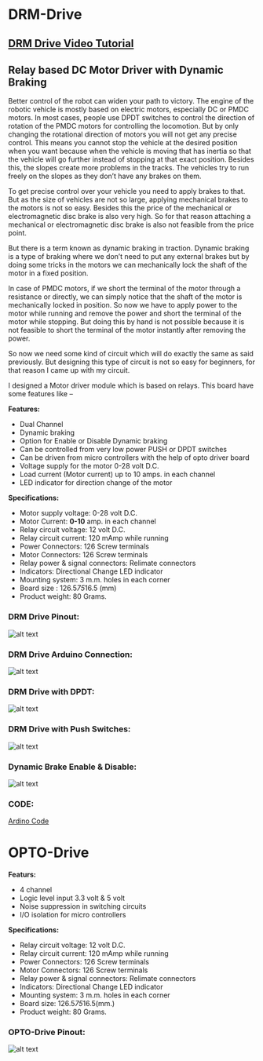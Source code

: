 # DRM-Drive
## [DRM Drive Video Tutorial](https://youtu.be/gNMWmeMvBs4)
## Relay based DC Motor Driver with Dynamic Braking

Better control of the robot can widen your path to victory. The engine of the robotic vehicle is mostly based on electric motors, especially DC or PMDC motors. In most cases, people use DPDT switches to control the direction of rotation of the PMDC motors for controlling the locomotion. But by only changing the rotational direction of motors you will not get any precise control. This means you cannot stop the vehicle at the desired position when you want because when the vehicle is moving that has inertia so that the vehicle will go further instead of stopping at that exact position. Besides this, the slopes create more problems in the tracks. The vehicles try to run freely on the slopes as they don’t have any brakes on them.


To get precise control over your vehicle you need to apply brakes to that. But as the size of vehicles are not so large, applying mechanical brakes to the motors is not so easy. Besides this the price of the mechanical or electromagnetic disc brake is also very high. So for that reason attaching a mechanical or electromagnetic disc brake is also not feasible from the price point.


But there is a term known as dynamic braking in traction. Dynamic braking is a type of braking where we don’t need to put any external brakes but by doing some tricks in the motors we can mechanically lock the shaft of the motor in a fixed position.


In case of PMDC motors, if we short the terminal of the motor through a resistance or directly, we can simply notice that the shaft of the motor is mechanically locked in position. So now we have to apply power to the motor while running and remove the power and short the terminal of the motor while stopping. But doing this by hand is not possible because it is not feasible to short the terminal of the motor instantly after removing the power.


So now we need some kind of circuit which will do exactly the same as said previously. But designing this type of circuit is not so easy for beginners, for that reason I came up with my circuit.


I designed a Motor driver module which is based on relays. This board have some features like –

**Features:**

- Dual Channel
- Dynamic braking
- Option for Enable or Disable Dynamic braking
- Can be controlled from very low power PUSH or DPDT switches
- Can be driven from micro controllers with the help of opto driver board
- Voltage supply for the motor 0-28 volt D.C.
- Load current (Motor current) up to 10 amps. in each channel
- LED indicator for direction change of the motor

**Specifications:**

- Motor supply voltage: 0-28 volt D.C.
- Motor Current: **0-10** amp. in each channel
- Relay circuit voltage: 12 volt D.C.
- Relay circuit current: 120 mAmp while running
- Power Connectors: 126 Screw terminals
- Motor Connectors: 126 Screw terminals
- Relay power & signal connectors: Relimate connectors
- Indicators: Directional Change LED indicator
- Mounting system: 3 m.m. holes in each corner
- Board size : 126.5*75*16.5 (mm)
- Product weight: 80 Grams.

### **DRM Drive Pinout:**

![alt text](https://github.com/circuiTician/DRM-Drive/blob/main/DRM%20pinout.png)


### **DRM Drive Arduino Connection:**

![alt text](https://github.com/circuiTician/DRM-Drive/blob/main/DRM%20with%20Arduino.png)


### **DRM Drive with DPDT:**

![alt text](https://github.com/circuiTician/DRM-Drive/blob/main/DRM%20with%20DPDT.png)


### **DRM Drive with Push Switches:**

![alt text](https://github.com/circuiTician/DRM-Drive/blob/main/DRM%20with%20push.png)


### **Dynamic Brake Enable & Disable:**

![alt text](https://github.com/circuiTician/DRM-Drive/blob/main/SHORTING.png)

### **CODE:**
[Ardino Code](https://github.com/circuiTician/DRM-Drive/blob/main/RDM_code.ino)



# OPTO-Drive
**Featurs:**

- 4 channel
- Logic level input 3.3 volt & 5 volt
- Noise suppression in switching circuits
- I/O isolation for micro controllers

**Specifications:**

- Relay circuit voltage: 12 volt D.C.
- Relay circuit current: 120 mAmp while running
- Power Connectors: 126 Screw terminals
- Motor Connectors: 126 Screw terminals
- Relay power & signal connectors: Relimate connectors
- Indicators: Directional Change LED indicator
- Mounting system: 3 m.m. holes in each corner
- Board size: 126.5*75*16.5(mm.)
- Product weight: 80 Grams.


### **OPTO-Drive Pinout:**

![alt text](https://github.com/circuiTician/DRM-Drive/blob/main/OD%20pinout.png)








